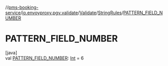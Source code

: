 //[pms-booking-service](../../../../index.md)/[io.envoyproxy.pgv.validate](../../index.md)/[Validate](../index.md)/[StringRules](index.md)/[PATTERN_FIELD_NUMBER](-p-a-t-t-e-r-n_-f-i-e-l-d_-n-u-m-b-e-r.md)

# PATTERN_FIELD_NUMBER

[java]\
val [PATTERN_FIELD_NUMBER](-p-a-t-t-e-r-n_-f-i-e-l-d_-n-u-m-b-e-r.md): [Int](https://kotlinlang.org/api/core/kotlin-stdlib/kotlin/-int/index.html) = 6